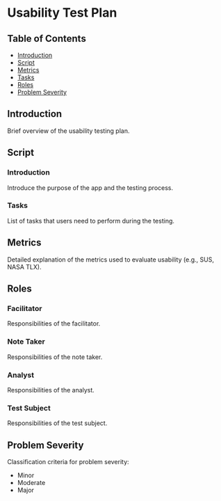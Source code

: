 # Usability Test Plan

## Table of Contents
- [Introduction](#introduction)
- [Script](#script)
- [Metrics](#metrics)
- [Tasks](#tasks)
- [Roles](#roles)
- [Problem Severity](#problem-severity)

## Introduction
Brief overview of the usability testing plan.

## Script
### Introduction
Introduce the purpose of the app and the testing process.

### Tasks
List of tasks that users need to perform during the testing.

## Metrics
Detailed explanation of the metrics used to evaluate usability (e.g., SUS, NASA TLX).

## Roles
### Facilitator
Responsibilities of the facilitator.
### Note Taker
Responsibilities of the note taker.
### Analyst
Responsibilities of the analyst.
### Test Subject
Responsibilities of the test subject.

## Problem Severity
Classification criteria for problem severity:
- Minor
- Moderate
- Major